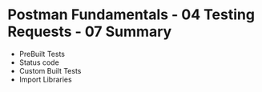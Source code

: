 # Postman Fundamentals - 04 Testing Requests - 07 Summary

- PreBuilt Tests
- Status code
- Custom Built Tests
- Import Libraries